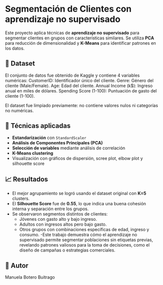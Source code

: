 # Segmentación de Clientes con aprendizaje no supervisado

Este proyecto aplica técnicas de **aprendizaje no supervisado** para segmentar clientes en grupos con características similares. 
Se utiliza **PCA** para reducción de dimensionalidad y **K-Means** para identificar patrones en los datos.

## 📂 Dataset

El conjunto de datos fue obtenido de Kaggle y contiene 4 variables numéricas:
CustomerID: Identificador único del cliente.
Genre: Género del cliente (Male/Female).
Age: Edad del cliente.
Annual Income (k$): Ingreso anual en miles de dólares.
Spending Score (1-100): Puntuación de gasto del cliente (1-100).

El dataset fue limpiado previamente: no contiene valores nulos ni categorías no numéricas.


## 🧪 Técnicas aplicadas

- **Estandarización** con `StandardScaler`
- **Análisis de Componentes Principales (PCA)**
- **Selección de variables** mediante análisis de correlación
- **K-Means clustering**
- Visualización con gráficos de dispersión, scree plot, elbow plot y silhouette score

## 📈 Resultados

- El mejor agrupamiento se logró usando el dataset original con **K=5** clusters.
- El **Silhouette Score** fue de **0.55**, lo que indica una buena cohesión interna y separación entre los grupos.
- Se observaron segmentos distintos de clientes:
  - Jóvenes con gasto alto y bajo ingreso.
  - Adultos con ingresos altos pero bajo gasto.
  - Otros grupos con combinaciones específicas de edad, ingreso y consumo.
 -Este trabajo demuestra cómo el aprendizaje no supervisado permite segmentar poblaciones sin etiquetas previas, revelando patrones valiosos para la toma de decisiones, como el diseño de campañas o estrategias comerciales.

## 👤 Autor
Manuela Botero Buitrago
